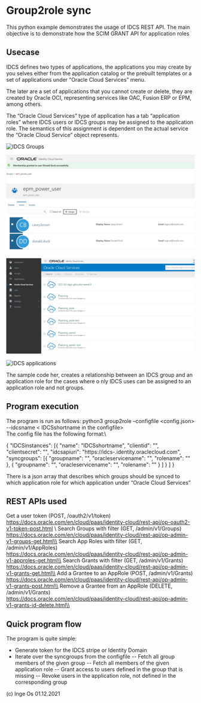 # Group2role sync

This python example demonstrates the usage of IDCS REST API.
The main objective is to demonstrate how the SCIM GRANT API for application roles 

## Usecase

IDCS defines two types of applications, the applications you may create by you selves either from the application 
catalog or the prebuilt templates or a set of applications under “Oracle Cloud Services” menu.

The later are a set of applications that you cannot create or delete, they are created by Oracle OCI, representing 
services like OAC, Fusion ERP or EPM, among others.

The “Oracle Cloud Services” type of application has a tab “application roles” where IDCS users or IDCS 
groups may be assigned to the application role. The semantics of this assignment is dependent on the actual 
service the “Oracle Cloud Service” object represents.

![IDCS Groups](/images/groups)

![IDCS Group members](/images/group_members.JPG)

![IDCS applications](/images/applications.JPG)

![IDCS applications](/images/appliication_roles.JPG)

The sample code her, creates a relationship between an IDCS group and an application role for the cases where o
nly IDCS uses can be assigned to an application role and not groups.

## Program execution

The program is run as follows:
python3 group2role –configfile <config.json> --idcsname < IDCSshortname in the configfile>\
The config file has the following format:\
 
		
{
	"IDCSinstances": [{
			"name": "IDCSshortname",
			"clientid": "<xxx>",
			"clientsecret": "<xxx>",
			"idcsapiuri": "https://idcs-<tenant>.identity.oraclecloud.com",
			"syncgroups": [{
					"groupname": "<name of IDCS group>",
					"oracleservicename": "<name of service>",
					"rolename": "<name of role>"
				},
				{
					"groupname": "<name of IDCS group>",
					"oracleservicename": "<name of service>",
					"rolename": "<name of role>"
				}
			]
		}
	]
}

There is a json array that describes which groups should be synced to which application role for 
which application under “Oracle Cloud Services” 

## REST APIs used

Get a user token (POST, /oauth2/v1/token)\
https://docs.oracle.com/en/cloud/paas/identity-cloud/rest-api/op-oauth2-v1-token-post.html \\
Search Groups with filter (GET, /admin/v1/Groups)\
https://docs.oracle.com/en/cloud/paas/identity-cloud/rest-api/op-admin-v1-groups-get.html\\
Search App Roles with filter (GET, /admin/v1/AppRoles)\
https://docs.oracle.com/en/cloud/paas/identity-cloud/rest-api/op-admin-v1-approles-get.html\\
Search Grants with filter (GET, /admin/v1/Grants)\
https://docs.oracle.com/en/cloud/paas/identity-cloud/rest-api/op-admin-v1-grants-get.html\\
Add a Grantee to an AppRole (POST, /admin/v1/Grants)\
https://docs.oracle.com/en/cloud/paas/identity-cloud/rest-api/op-admin-v1-grants-post.html\\
Remove a Grantee from an AppRole (DELETE, /admin/v1/Grants)\
https://docs.oracle.com/en/cloud/paas/identity-cloud/rest-api/op-admin-v1-grants-id-delete.html\\

## Quick program flow

The program is quite simple:
- Generate token for the IDCS stripe or Identity Domain
- Iterate over the syncgroups from the configfile
-- Fetch all group members of the given group
-- Fetch all members of the given application role
-- Grant access to users defined in the group that is missing
-- Revoke users in the application role, not defined in the corresponding group

(c) Inge Os 01.12.2021
	 
